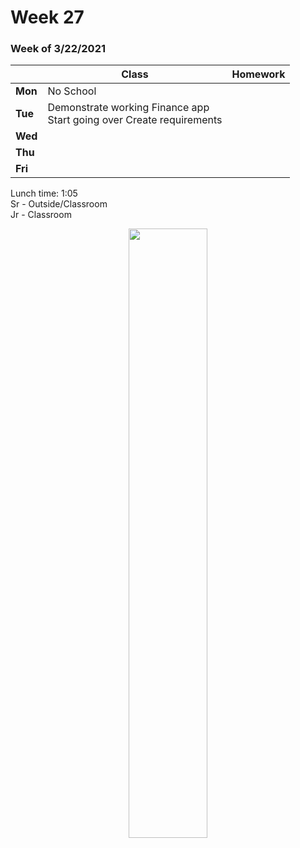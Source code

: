 <meta http-equiv="refresh" content="300"/>

# Week 27

### Week of 3/22/2021<br>

|         | Class | Homework |
| ------- | ----- | -------- |
| **Mon** | No School |  |
| **Tue** | Demonstrate working Finance app<br>Start going over Create requirements |  |
| **Wed** |  |  |
| **Thu** |  |  |
| **Fri** |  |  |

Lunch time: 1:05  
Sr - Outside/Classroom  
Jr - Classroom  

<div style="text-align:center">
<img src="" alt="" width="50%">
</div>